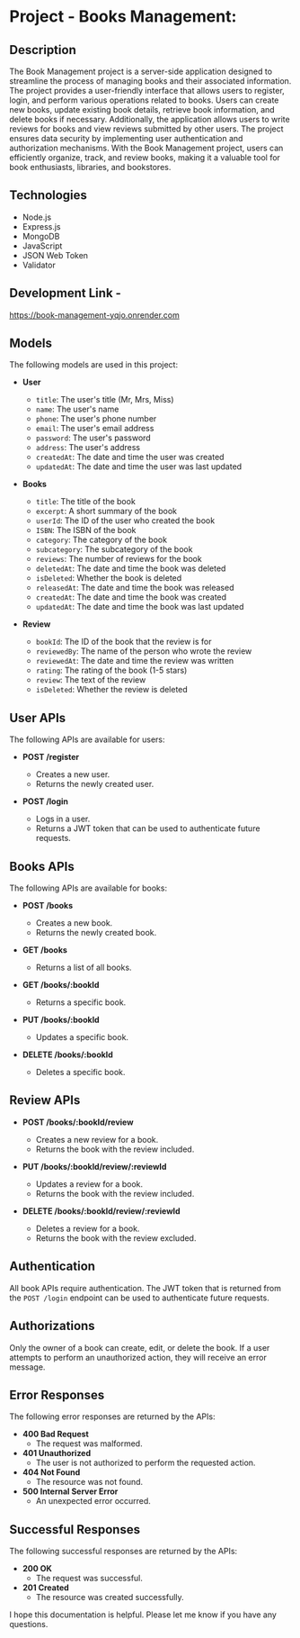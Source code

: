 # Project - Books Management:

## Description
The Book Management project is a server-side application designed to streamline the process of managing books and their associated information. The project provides a user-friendly interface that allows users to register, login, and perform various operations related to books. Users can create new books, update existing book details, retrieve book information, and delete books if necessary. Additionally, the application allows users to write reviews for books and view reviews submitted by other users. The project ensures data security by implementing user authentication and authorization mechanisms. With the Book Management project, users can efficiently organize, track, and review books, making it a valuable tool for book enthusiasts, libraries, and bookstores.

## Technologies
* Node.js
* Express.js
* MongoDB
* JavaScript
* JSON Web Token
* Validator

## Development Link - 
https://book-management-yqjo.onrender.com
## Models

The following models are used in this project:

* **User**
  * `title`: The user's title (Mr, Mrs, Miss)
  * `name`: The user's name
  * `phone`: The user's phone number
  * `email`: The user's email address
  * `password`: The user's password
  * `address`: The user's address
  * `createdAt`: The date and time the user was created
  * `updatedAt`: The date and time the user was last updated

* **Books**
  * `title`: The title of the book
  * `excerpt`: A short summary of the book
  * `userId`: The ID of the user who created the book
  * `ISBN`: The ISBN of the book
  * `category`: The category of the book
  * `subcategory`: The subcategory of the book
  * `reviews`: The number of reviews for the book
  * `deletedAt`: The date and time the book was deleted
  * `isDeleted`: Whether the book is deleted
  * `releasedAt`: The date and time the book was released
  * `createdAt`: The date and time the book was created
  * `updatedAt`: The date and time the book was last updated

* **Review**
  * `bookId`: The ID of the book that the review is for
  * `reviewedBy`: The name of the person who wrote the review
  * `reviewedAt`: The date and time the review was written
  * `rating`: The rating of the book (1-5 stars)
  * `review`: The text of the review
  * `isDeleted`: Whether the review is deleted

## User APIs

The following APIs are available for users:

* **POST /register**
  * Creates a new user.
  * Returns the newly created user.

* **POST /login**
  * Logs in a user.
  * Returns a JWT token that can be used to authenticate future requests.

## Books APIs

The following APIs are available for books:

* **POST /books**
  * Creates a new book.
  * Returns the newly created book.

* **GET /books**
  * Returns a list of all books.

* **GET /books/:bookId**
  * Returns a specific book.

* **PUT /books/:bookId**
  * Updates a specific book.

* **DELETE /books/:bookId**
  * Deletes a specific book.

## Review APIs
* **POST /books/:bookId/review**
  * Creates a new review for a book.
  * Returns the book with the review included.

* **PUT /books/:bookId/review/:reviewId**
  * Updates a review for a book.
  * Returns the book with the review included.

* **DELETE /books/:bookId/review/:reviewId**
  * Deletes a review for a book.
  * Returns the book with the review excluded.

## Authentication

All book APIs require authentication. The JWT token that is returned from the `POST /login` endpoint can be used to authenticate future requests.

## Authorizations

Only the owner of a book can create, edit, or delete the book. If a user attempts to perform an unauthorized action, they will receive an error message.

## Error Responses

The following error responses are returned by the APIs:

* **400 Bad Request**
  * The request was malformed.
* **401 Unauthorized**
  * The user is not authorized to perform the requested action.
* **404 Not Found**
  * The resource was not found.
* **500 Internal Server Error**
  * An unexpected error occurred.

## Successful Responses

The following successful responses are returned by the APIs:

* **200 OK**
  * The request was successful.
* **201 Created**
  * The resource was created successfully.

I hope this documentation is helpful. Please let me know if you have any questions.